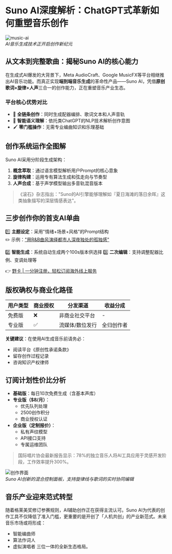 # Suno AI深度解析：ChatGPT式革新如何重塑音乐创作

![music-ai](https://via.placeholder.com/800x400)  
*AI音乐生成技术正开启创作新纪元*

## 从文本到完整歌曲：揭秘Suno AI的核心能力
在生成式AI爆发的大背景下，Meta AudioCraft、Google MusicFX等平台相继推出AI音乐功能。而真正实现**端到端音乐生成**的革命性产品——Suno AI，凭借**原创歌词+旋律+人声**三合一的创作能力，正在重塑音乐产业生态。

### 平台核心优势对比
- 🎵 **全链条创作**：同时生成配器编排、歌词文本和人声音轨
- 🧠 **智能语义理解**：依托类ChatGPT的NLP技术解析创作意图
- 🖌️ **零门槛操作**：无需专业编曲知识和乐理基础 

## 创作系统运作全图解
Suno AI采用分阶段生成架构：
1. **概念萃取**：通过语言模型解析用户Prompt的核心意象
2. **旋律构建**：运用专有算法生成和弦走向与节奏型 
3. **人声合成**：基于声学模型输出多音轨混音版本

> 《滚石》杂志指出："Suno的AI引擎能够理解如『夏日海滩的落日余晖』这类抽象描写的深层情感表达"。

## 三步创作你的首支AI单曲
1️⃣ **主题设定**：采用"情绪+场景+风格"的Prompt结构  
   ✏️ 示例：<u>"用R&B曲风演绎都市人深夜独处的孤独感"</u>

2️⃣ **智能生成**：系统自动生成两个100s版本供选择
3️⃣ **二次编辑**：支持调整配器比例、变调处理等

👉 [野卡 | 一分钟注册，轻松订阅海外线上服务](https://bbtdd.com/yeka)

## 版权确权与商业化路径
| 用户类型 | 商业授权 | 分发渠道 | 收益分成 |
|---------|--------|---------|--------|
| 免费版 | ❌ | 非商业社交平台 | - |
| 专业版 | ✅ | 流媒体/数位发行 | 全归创作者 |

**关键建议**：在使用AI生成音乐前请务必：
- 阅读平台《原创性承诺条款》
- 留存创作过程记录
- 咨询知识产权律师 

## 订阅计划性价比分析
- **基础版**：每日10次免费生成（含基本声库）
- **专业版（$8/月）**： 
  - 优先队列处理 
  - 2500创作积分
  - 商业授权认证
- **企业版（定制报价）**：
  - 私有声纹模型
  - API接口支持
  - 专属运维团队

> 国际唱片协会最新报告显示：78%的独立音乐人将AI工具应用于灵感开发阶段，工作效率提升300%。

![创作界面](https://via.placeholder.com/600x300)  
*Suno AI创新的混合控制面板，支持旋律线与歌词的实时协同编辑*

## 音乐产业迎来范式转型
随着格莱美奖修订参赛规则，AI辅助创作正在获得主流认可。Suno AI为代表的创作工具不仅降低了准入门槛，更重要的是开创了「人机共创」的产业新范式。未来音乐市场或将形成：
- 智能编曲师
- 算法作词人 
- 虚拟演唱者
三位一体的全新生态格局。